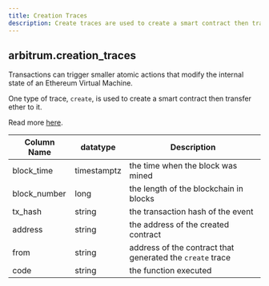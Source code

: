 ```yaml
---
title: Creation Traces
description: Create traces are used to create a smart contract then transfer ether to it.
---
```


## arbitrum.creation_traces

Transactions can trigger smaller atomic actions that modify the internal state of an Ethereum Virtual Machine. 

One type of trace, `create`, is used to create a smart contract then transfer ether to it.

Read more [here](https://medium.com/chainalysis/ethereum-traces-not-transactions-3f0533d26aa).

| **Column Name** | **datatype** | **Description** |
| --------------- | ------------ | --------------- |
| block\_time     | timestamptz  | the time when the block was mined |
| block\_number   | long         | the length of the blockchain in blocks |
| tx\_hash        | string       | the transaction hash of the event |
| address         | string       | the address of the created contract |
| from            | string       | address of the contract that generated the `create` trace |
| code            | string       | the function executed |